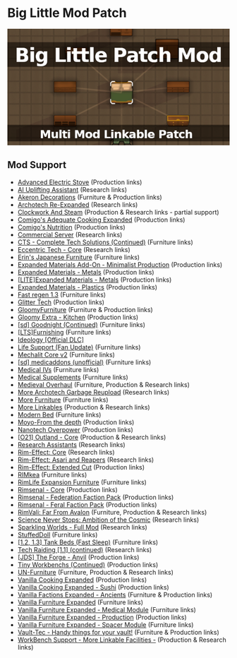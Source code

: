 # Big Little Mod Patch

![](https://github.com/Daria40K/Big-Little-Mod-Patch/blob/main/About/Preview.png)

## Mod Support
- [Advanced Electric Stove](https://steamcommunity.com/sharedfiles/filedetails/?id=2054487688) (Production links)
- [AI Uplifting Assistant](https://steamcommunity.com/sharedfiles/filedetails/?id=1227757287) (Research links)
- [Akeron Decorations](https://steamcommunity.com/sharedfiles/filedetails/?id=2755025925) (Furniture & Production links)
- [Archotech Re-Expanded](https://steamcommunity.com/sharedfiles/filedetails/?id=2351084803) (Research links)
- [Clockwork And Steam](https://steamcommunity.com/sharedfiles/filedetails/?id=1736127702) (Production & Research links - partial support)
- [Comigo's Adequate Cooking Expanded](https://steamcommunity.com/sharedfiles/filedetails/?id=2553865508) (Production links)
- [Comigo's Nutrition](https://steamcommunity.com/sharedfiles/filedetails/?id=2546863371) (Production links)
- [Commercial Server](https://steamcommunity.com/sharedfiles/filedetails/?id=1714455977) (Research links)
- [CTS - Complete Tech Solutions (Continued)](https://steamcommunity.com/sharedfiles/filedetails/?id=2291310971) (Furniture links)
- [Eccentric Tech - Core](https://steamcommunity.com/sharedfiles/filedetails/?id=2552623545) (Research links)
- [Erin's Japanese Furniture](https://steamcommunity.com/sharedfiles/filedetails/?id=2354938860) (Furniture links)
- [Expanded Materials Add-On - Minimalist Production](https://steamcommunity.com/sharedfiles/filedetails/?id=2564410016) (Production links)
- [Expanded Materials - Metals](https://steamcommunity.com/sharedfiles/filedetails/?id=2259837114) (Production links)
- [[LITE]Expanded Materials - Metals](https://steamcommunity.com/sharedfiles/filedetails/?id=2434786884) (Production links)
- [Expanded Materials - Plastics](https://steamcommunity.com/sharedfiles/filedetails/?id=2465263608) (Production links)
- [Fast regen 1.3](https://steamcommunity.com/sharedfiles/filedetails/?id=943925765) (Furniture links)
- [Glitter Tech](https://steamcommunity.com/sharedfiles/filedetails/?id=2558099206) (Production links)
- [GloomyFurniture](https://steamcommunity.com/sharedfiles/filedetails/?id=1558635181) (Furniture & Production links)
- [Gloomy Extra - Kitchen](https://steamcommunity.com/sharedfiles/filedetails/?id=1730938407) (Production links)
- [[sd] Goodnight (Continued)](url=https://steamcommunity.com/sharedfiles/filedetails/?id=2019045154) (Furniture links)
- [[LTS]Furnishing](https://steamcommunity.com/sharedfiles/filedetails/?id=2567438519) (Furniture links)
- [Ideology [Official DLC]](https://store.steampowered.com/app/1392840/RimWorld__Ideology/)
- [Life Support (Fan Update)](https://steamcommunity.com/sharedfiles/filedetails/?id=2036610942) (Furniture links)
- [Mechalit Core v2](https://steamcommunity.com/sharedfiles/filedetails/?id=2659987145) (Furniture links)
- [[sd] medicaddons (unofficial)](https://steamcommunity.com/sharedfiles/filedetails/?id=2012914831) (Furniture links)
- [Medical IVs](https://steamcommunity.com/sharedfiles/filedetails/?id=1424438685) (Furniture links)
- [Medical Supplements](https://steamcommunity.com/sharedfiles/filedetails/?id=2195037369) (Furniture links)
- [Medieval Overhaul](https://steamcommunity.com/sharedfiles/filedetails/?id=2553700067) (Furniture, Production & Research links)
- [More Archotech Garbage Reupload](https://steamcommunity.com/sharedfiles/filedetails/?id=2391102796) (Research links)
- [More Furniture](https://steamcommunity.com/sharedfiles/filedetails/?id=2565302299) (Furniture links)
- [More Linkables](https://steamcommunity.com/sharedfiles/filedetails/?id=1103809207) (Production & Research links)
- [Modern Bed](https://steamcommunity.com/sharedfiles/filedetails/?id=2430249387) (Furniture links)
- [Moyo-From the depth](https://steamcommunity.com/workshop/filedetails/?id=2182305386) (Production links)
- [Nanotech Overpower](https://steamcommunity.com/sharedfiles/filedetails/?id=2547371232) (Production links)
- [[O21] Outland - Core](https://steamcommunity.com/sharedfiles/filedetails/?id=2755501685) (Production & Research links)
- [Research Assistants](https://steamcommunity.com/sharedfiles/filedetails/?id=2659862896) (Research links)
- [Rim-Effect: Core](https://steamcommunity.com/sharedfiles/filedetails/?id=2479560240) (Research links)
- [Rim-Effect: Asari and Reapers](https://steamcommunity.com/sharedfiles/filedetails/?id=2651149728) (Research links)
- [Rim-Effect: Extended Cut](https://steamcommunity.com/sharedfiles/filedetails/?id=2479492267) (Production links)
- [RIMkea](https://steamcommunity.com/sharedfiles/filedetails/?id=769201959) (Furniture links)
- [RimLife Expansion Furniture](https://steamcommunity.com/sharedfiles/filedetails/?id=2309537905) (Furniture links)
- [Rimsenal - Core](https://steamcommunity.com/sharedfiles/filedetails/?id=725947920) (Production links)
- [Rimsenal - Federation Faction Pack](https://steamcommunity.com/sharedfiles/filedetails/?id=736172213) (Production links)
- [Rimsenal - Feral Faction Pack](https://steamcommunity.com/sharedfiles/filedetails/?id=736207111) (Production links)
- [RimVali: Far From Avalon](https://steamcommunity.com/sharedfiles/filedetails/?id=2180380125) (Furniture, Production & Research links)
- [Science Never Stops: Ambition of the Cosmic](https://steamcommunity.com/sharedfiles/filedetails/?id=1802857253) (Research links)
- [Sparkling Worlds - Full Mod](https://steamcommunity.com/sharedfiles/filedetails/?id=1123043922) (Research links)
- [StuffedDoll](https://steamcommunity.com/sharedfiles/filedetails/?id=1937192602) (Furniture links)
- [[1.2, 1.3] Tank Beds (Fast Sleep)](https://steamcommunity.com/sharedfiles/filedetails/?id=2020858426) (Furniture links)
- [Tech Raiding [1.1] (continued)](https://steamcommunity.com/sharedfiles/filedetails/?id=2103664182) (Research links)
- [[JDS] The Forge - Anvil](https://steamcommunity.com/sharedfiles/filedetails/?id=1967561500) (Production links)
- [Tiny Workbenchs (Continued)](https://steamcommunity.com/sharedfiles/filedetails/?id=2387981423) (Production links)
- [UN-Furniture](https://steamcommunity.com/sharedfiles/filedetails/?id=2019774854) (Furniture, Production & Research links)
- [Vanilla Cooking Expanded](https://steamcommunity.com/sharedfiles/filedetails/?id=2134308519) (Production links)
- [Vanilla Cooking Expanded - Sushi](https://steamcommunity.com/sharedfiles/filedetails/?id=2158539170) (Production links)
- [Vanilla Factions Expanded - Ancients](https://steamcommunity.com/sharedfiles/filedetails/?id=2654846754) (Furniture & Production links)
- [Vanilla Furniture Expanded](https://steamcommunity.com/sharedfiles/filedetails/?id=1718190143) (Furniture links)
- [Vanilla Furniture Expanded - Medical Module](https://steamcommunity.com/sharedfiles/filedetails/?id=1718191613) (Furniture links)
- [Vanilla Furniture Expanded - Production](https://steamcommunity.com/sharedfiles/filedetails/?id=1880253632) (Production links)
- [Vanilla Furniture Expanded - Spacer Module](https://steamcommunity.com/sharedfiles/filedetails/?id=2028381079) (Furniture links)
- [Vault-Tec - Handy things for your vault!](https://steamcommunity.com/sharedfiles/filedetails/?id=1888778429) (Furniture & Production links)
- [WorkBench Support - More Linkable Facilities -](https://steamcommunity.com/sharedfiles/filedetails/?id=2238610692) (Production & Research links)
